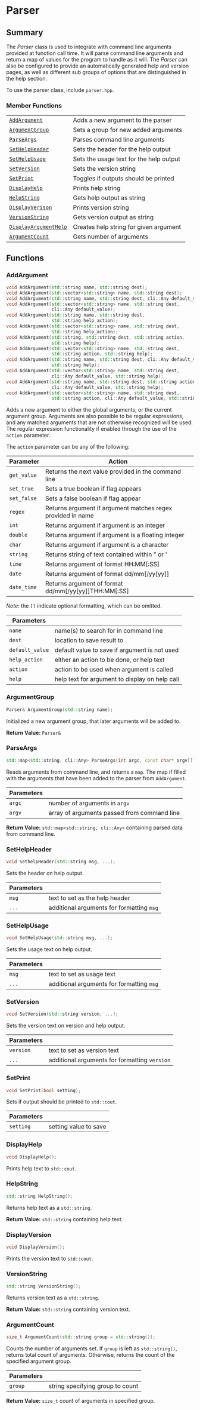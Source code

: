 # Parser #

## Summary ##


The *Parser* class is used to integrate with command line arguments provided at
function call time. It will parse command line arguments and return a map of
values for the program to handle as it will. The *Parser* can also be
configured to provide an automatically generated help and version pages, as well
as different sub groups of options that are distinguished in the help section.

To use the parser class, include `parser.hpp`.

### Member Functions ###

|                                               |                                         |
|-----------------------------------------------|-----------------------------------------|
| [`AddArgument`](#addargument)                 | Adds a new argument to the parser       |
| [`ArgumentGroup`](#argumentgroup)             | Sets a group for new added arguments    |
| [`ParseArgs`](#parseargs)                     | Parses command line arguments           |
| [`SetHelpHeader`](#sethelpheader)             | Sets the header for the help output     |
| [`SetHelpUsage`](#sethelpusage)               | Sets the usage text for the help output |
| [`SetVersion`](#setversion)                   | Sets the version string                 |
| [`SetPrint`](#setprint)                       | Toggles if outputs should be printed    |
| [`DisplayHelp`](#displayhelp)                 | Prints help string                      |
| [`HelpString`](#helpstring)                   | Gets help output as string              |
| [`DisplayVerison`](#displayverison)           | Prints version string                   |
| [`VersionString`](#versionstring)             | Gets version output as string           |
| [`DisplayArgumentHelp`](#displayargumenthelp) | Creates help string for given argument  |
| [`ArgumentCount`](#argumentcount)             | Gets number of arguments                |

## Functions ##

### AddArgument ###

```cpp
void AddArgument(std::string name, std::string dest);
void AddArgument(std::vector<std::string> name, std::string dest);
void AddArgument(std::string name, std::string dest, cli::Any default_value);
void AddArgument(std::vector<std::string> name, std::string dest,
                 cli::Any default_value);
void AddArgument(std::string name, std::string dest,
                 std::string help_action);
void AddArgument(std::vector<std::string> name, std::string dest,
                 std::string help_action);
void AddArgument(std::string, std::string dest, std::string action,
                 std::string help);
void AddArgument(std::vector<std::string> name, std::string dest,
                 std::string action, std::string help);
void AddArgument(std::string name, std::string dest, cli::Any default_value,
                 std::string help);
void AddArgument(std::vector<std::string> name, std::string dest,
                 cli::Any default_value, std::string help);
void AddArgument(std::string name, std::string dest, std::string action,
                 cli::Any default_value, std::string help);
void AddArgument(std::vector<std::string> name, std::string dest,
                 std::string action, cli::Any default_value, std::string help);
```

Adds a new argument to either the global arguments, or the current argument
group. Arguments are also possible to be regular expressions, and any matched
arguments that are not otherwise recognized will be used. The regular
expression functionality if enabled through the use of the `action` parameter.

The `action` parameter can be any of the following:

| Parameter   | Action                                                      |
|-------------|-------------------------------------------------------------|
| `get_value` | Returns the next value provided in the command line         |
| `set_true`  | Sets a true boolean if flag appears                         |
| `set_false` | Sets a false boolean if flag appear                         |
| `regex`     | Returns argument if argument matches regex provided in name |
| `int`       | Returns argument if argument is an integer                  |
| `double`    | Returns argument if argument is a floating integer          |
| `char`      | Returns argument if argument is a character                 |
| `string`    | Returns string of text contained within " or '              |
| `time`      | Returns argument of format HH:MM[:SS]                       |
| `date`      | Returns argument of format dd/mm[/yy[yy]]                   |
| `date_time` | Returns argument of format dd/mm[/yy[yy]]THH:MM[:SS]        |

*Note:* the `[]` indicate optional formatting, which can be omitted.

| Parameters      |                                                |
|-----------------|------------------------------------------------|
| `name`          | name(s) to search for in command line          |
| `dest`          | location to save result to                     |
| `default_value` | default value to save if argument is not used  |
| `help_action`   | either an action to be done, or help text      |
| `action`        | action to be used when argument is called      |
| `help`          | help text for argument to display on help call |

### ArgumentGroup ###

```cpp
Parser& ArgumentGroup(std::string name);
```

Initialized a new argument group, that later arguments will be added to.

**Return Value:** `Parser&`

### ParseArgs ###

```cpp
std::map<std::string, cli::Any> ParseArgs(int argc, const char* argv[]);
```

Reads arguments from command line, and returns a `map`. The map if filled with
the arguments that have been added to the parser from `AddArgument`.

| Parameters |                                             |
|------------|---------------------------------------------|
| `argc`     | number of arguments in `argv`               |
| `argv`     | array of arguments passed from command line |

**Return Value:** `std::map<std::string, cli::Any>` containing parsed data from
command line.

### SetHelpHeader ###

```cpp
void SethelpHeader(std::string msg, ...);
```

Sets the header on help output.

| Parameters |                                           |
|------------|-------------------------------------------|
| `msg`      | text to set as the help header            |
| `...`      | additional arguments for formatting `msg` |

### SetHelpUsage ###

```cpp
void SetHelpUsage(std::string msg, ...);
```

Sets the usage text on help output.

| Parameters |                                           |
|------------|-------------------------------------------|
| `msg`      | text to set as usage text                 |
| `...`      | additional arguments for formatting `msg` |

### SetVersion ###

```cpp
void SetVersion(std::string version, ...);
```

Sets the version text on version and help output.

| Parameters |                                           |
|------------|-------------------------------------------|
| `version`      | text to set as version text                 |
| `...`      | additional arguments for formatting `version` |

### SetPrint ###

```cpp
void SetPrint(bool setting);
```

Sets if output should be printed to `std::cout`.

| Parameters |                       |
|------------|-----------------------|
| `setting`  | setting value to save |

### DisplayHelp ###

```cpp
void DisplayHelp();
```

Prints help text to `std::cout`.

### HelpString ###

```cpp
std::string HelpString();
```

Returns help text as a `std::string`.

**Return Value:** `std::string` containing help text.

### DisplayVersion ###

```cpp
void DisplayVersion();
```

Prints the version text to `std::cout`.

### VersionString ###

```cpp
std::string VersionString();
```

Returns version text as a `std::string`.

**Return Value:** `std::string` containing version text.

### ArgumentCount ###

```cpp
size_t ArgumentCount(std::string group = std::string());
```

Counts the number of arguments set. If `group` is left as `std::string()`,
returns total count of arguments. Otherwise, returns the count of the specified
argument group.

| Parameters |                                 |
|------------|---------------------------------|
| `group`    | string specifying group to count |

**Return Value:** `size_t` count of arguments in specified group.
